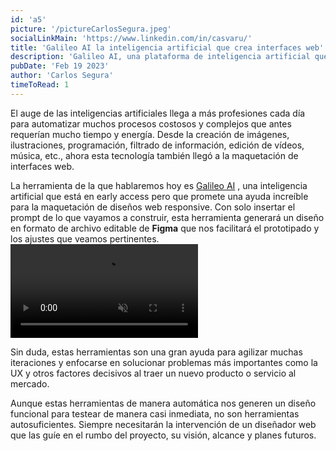 ```yaml
---
id: 'a5'
picture: '/pictureCarlosSegura.jpeg'
socialLinkMain: 'https://www.linkedin.com/in/casvaru/'
title: 'Galileo AI la inteligencia artificial que crea interfaces web'
description: 'Galileo AI, una plataforma de inteligencia artificial que automatiza el proceso de diseño de interfaces web. Esta herramienta permite a las empresas mejorar la eficiencia en la creación de interfaces de usuario y brindar una experiencia mejorada al usuario en sus sitios web.'
pubDate: 'Feb 19 2023'
author: 'Carlos Segura'
timeToRead: 1
---
```


El auge de las inteligencias artificiales llega a más profesiones cada día para automatizar muchos procesos costosos y complejos que antes requerían mucho tiempo y energía. Desde la creación de imágenes, ilustraciones, programación, filtrado de información, edición de vídeos, música, etc., ahora esta tecnología también llegó a la maquetación de interfaces web.


La herramienta de la que hablaremos hoy es [Galileo AI](https://www.usegalileo.ai/) , una inteligencia artificial que está en early access pero que promete una ayuda increíble para la maquetación de diseños web responsive. Con solo insertar el prompt de lo que vayamos a construir, esta herramienta generará un diseño en formato de archivo editable de **Figma** que nos facilitará el prototipado y los ajustes que veamos pertinentes.
<picture>
  <video loop autoplay muted src="/230219galileoai.webm">
</picture>

Sin duda, estas herramientas son una gran ayuda para agilizar muchas iteraciones y enfocarse en solucionar problemas más importantes como la UX y otros factores decisivos al traer un nuevo producto o servicio al mercado.


Aunque estas herramientas de manera automática nos generen un diseño funcional para testear de manera casi inmediata, no son herramientas autosuficientes. Siempre necesitarán la intervención de un diseñador web que las guíe en el rumbo del proyecto, su visión, alcance y planes futuros.